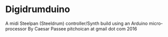 # Digidrumduino
A midi Steelpan (Steeldrum) controller/Synth
build using an Arduino micro-processor
By Caesar Passee
pitchoican at gmail dot com
2016
